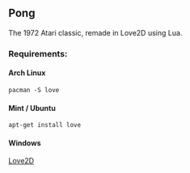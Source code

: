 ## Pong
The 1972 Atari classic, remade in Love2D using Lua.

### Requirements:
#### Arch Linux
```
pacman -S love
```
#### Mint / Ubuntu
```
apt-get install love
```
#### Windows
[Love2D](https://love2d.org/)
